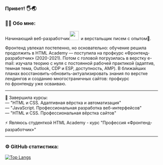 ### Привет! 🖐️🌏


### :woman_technologist: Обо мне:
Начинающий веб-разработчик<img src="https://media.giphy.com/media/WUlplcMpOCEmTGBtBW/giphy.gif" width="30px">&ensp;и верстальщик писем с опытом💌.

Фронтенд увлекал постепенно, но основательно: обучение решила продолжить в&nbsp;HTML&nbsp;Academy&nbsp;&mdash; поступила на&nbsp;профкурс &laquo;Фронтенд-разработчик&raquo; (2020-2021). Потом с&nbsp;головой погрузилась в&nbsp;верстку e-mail: изучала теорию с&nbsp;нуля с&nbsp;постоянной рабочей практикой (адаптив, темная тема, Outlook, CDP и ESP, доступность, AMP). В&nbsp;ближайших планах восстановить-обновить-актуализировать знания по&nbsp;верстке лендингов и&nbsp;созданию многостраничных сайтов: профкурс по&nbsp;фронтенду уже осваиваю.

-------
 :seedling: Завершила курсы:   
     — "HTML и CSS. Адаптивная вёрстка и автоматизация"    
     — "JavaScript. Профессиональная разработка веб-интерфейсов"   
     — "HTML и CSS. Профессиональная вёрстка сайтов"

 :zap: Являюсь студенткой HTML Academy - курс "Профессия «Фронтенд-разработчик»"

----------

### ⚙️ GitHub статистика:

[![Top Langs](https://github-readme-stats.vercel.app/api/top-langs/?username=jjjenya&layout=compact&theme=vision-friendly-light)](https://github.com/anuraghazra/github-readme-stats)
